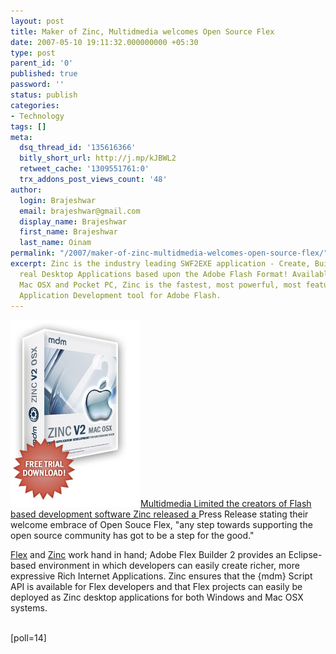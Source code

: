 ```yaml
---
layout: post
title: Maker of Zinc, Multidmedia welcomes Open Source Flex
date: 2007-05-10 19:11:32.000000000 +05:30
type: post
parent_id: '0'
published: true
password: ''
status: publish
categories:
- Technology
tags: []
meta:
  dsq_thread_id: '135616366'
  bitly_short_url: http://j.mp/kJBWL2
  retweet_cache: '1309551761:0'
  trx_addons_post_views_count: '48'
author:
  login: Brajeshwar
  email: brajeshwar@gmail.com
  display_name: Brajeshwar
  first_name: Brajeshwar
  last_name: Oinam
permalink: "/2007/maker-of-zinc-multidmedia-welcomes-open-source-flex/"
excerpt: Zinc is the industry leading SWF2EXE application - Create, Build and Deploy
  real Desktop Applications based upon the Adobe Flash Format! Available for Windows,
  Mac OSX and Pocket PC, Zinc is the fastest, most powerful, most feature-packed Rapid
  Application Development tool for Adobe Flash.
---
```

<p><img src="/static/2007/05/zinc-mac.jpg" alt="Zinc Mac" style="border: 0 none;" /><a href="http://www.multidmedia.com/">Multidmedia Limited the creators of Flash based development software Zinc released a </a>Press Release stating their welcome embrace of Open Souce Flex, "any step towards supporting the open source community has got to be a step for the good."</p>
<p><a href="http://www.adobe.com/go/flex/">Flex</a> and <a href="http://www.multidmedia.com/software/zinc/">Zinc</a> work hand in hand; Adobe Flex Builder 2 provides an Eclipse-based environment in which developers can easily create richer, more expressive Rich Internet Applications. Zinc ensures that the {mdm} Script API is available for Flex developers and that Flex projects can easily be deployed as Zinc desktop applications for both Windows and Mac OSX systems.</p>
<p><!--more--><br />
[poll=14]</p>
